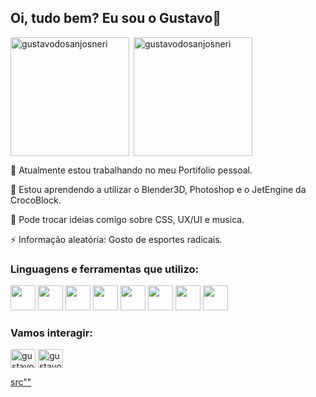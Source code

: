 <link rel="stylesheet" href="https://cdn.jsdelivr.net/gh/devicons/devicon@v2.15.1/devicon.min.css">
<link rel="stylesheet" href="https://i.icomoon.io/public/temp/435a684177/UntitledProject/style-svg.css">
<script defer src="https://i.icomoon.io/public/temp/435a684177/UntitledProject/svgxuse.js"></script>

<!---
Titulo do README
-->
<h2 align="Left">Oi, tudo bem? Eu sou o Gustavo🙂</h2>

<!---
Card de estatisticas
-->
<p><img align="left" src="https://github-readme-stats.vercel.app/api/top-langs?username=gustavodosanjosneri&show_icons=true&locale=en&layout=compact&theme=tokyonight&custom_title=Minhas+stats+no+Github" alt="gustavodosanjosneri" height="190" width="auto"/></p>

<!---
Card de linguagens
-->
<p>&nbsp;<img align="center" src="https://github-readme-stats.vercel.app/api?username=gustavodosanjosneri&show_icons=true&locale=en&theme=tokyonight&include_all_commits=true&custom_title=Minhas+stats+no+Github" alt="gustavodosanjosneri" height="190" width="auto
  padding="10px"/></p>

<!---
Aba do Sobre mim
-->
🔭 Atualmente estou trabalhando no meu Portifolio pessoal.

🌱 Estou aprendendo a utilizar o Blender3D, Photoshop e o JetEngine da CrocoBlock.

💬 Pode trocar ideias comigo sobre CSS, UX/UI e musica.

⚡ Informação aleatória: Gosto de esportes radicais.

<!---
Linguagens e ferramentas
-->
<h3 align="left">Linguagens e ferramentas que utilizo:</h3>
  <div class="icons">
    <img height="40" widht="40" src="https://cdn.jsdelivr.net/gh/devicons/devicon/icons/css3/css3-original.svg"/>
    <img height="40" widht="40" src="https://cdn.jsdelivr.net/gh/devicons/devicon/icons/html5/html5-original.svg"/>
    <img height="40" widht="40" src="https://cdn.jsdelivr.net/gh/devicons/devicon/icons/javascript/javascript-original.svg"/>
    <img height="40" widht="40" src="https://cdn.jsdelivr.net/gh/devicons/devicon/icons/wordpress/wordpress-plain.svg"/>
    <img height="40" widht="40" src="https://cdn.jsdelivr.net/gh/devicons/devicon/icons/woocommerce/woocommerce-original.svg"/>
    <img height="40" widht="40" src="https://cdn.jsdelivr.net/gh/devicons/devicon/icons/photoshop/photoshop-plain.svg"/>
    <img height="40" widht="40" src="https://cdn.jsdelivr.net/gh/devicons/devicon/icons/python/python-original.svg"/>
    <img height="40" widht="40" src="https://cdn.jsdelivr.net/gh/devicons/devicon/icons/blender/blender-original.svg"/>
  </div>
  
<!---
Icons de interação
-->
<h3 align="left">Vamos interagir:</h3>
<p align="left">
<a href="https://linkedin.com/in/gustavo-dos-anjos-neri-ab3284207" target="blank"><img align="center" src="https://raw.githubusercontent.com/rahuldkjain/github-profile-readme-generator/master/src/images/icons/Social/linked-in-alt.svg" alt="gustavo-dos-anjos-neri-ab3284207" height="30" width="40" /></a>
<a href="https://instagram.com/gustavodosanj0s" target="blank"><img align="center" src="https://raw.githubusercontent.com/rahuldkjain/github-profile-readme-generator/master/src/images/icons/Social/whatsapp.svg" alt="gustavodosanj0s" height="30" width="40" /></a>
<a href="gustavodosanjosneri@gmail.com" target="blank"><p font-size="15">src""</a>
</p>
 

